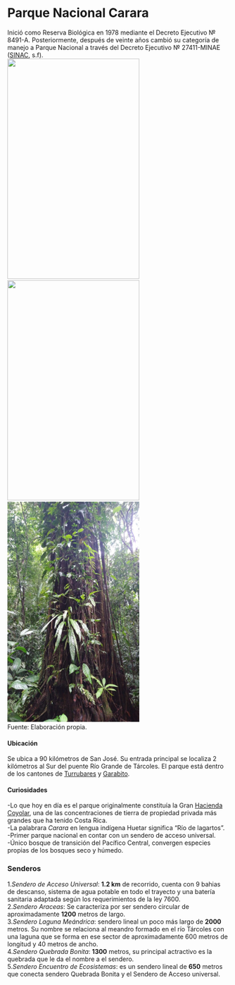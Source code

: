 # Parque Nacional Carara  

Inició como Reserva Biológica en 1978 mediante el Decreto Ejecutivo № 8491-A. Posteriormente, después de veinte años cambió su categoría de manejo a Parque Nacional a través del Decreto Ejecutivo № 27411-MINAE ([SINAC](https://www.sinac.go.cr/ES/ac/acopac/pnc/Paginas/default.aspx), s.f).   
<img src="20220804_084552.jpg" width="300" height="500"> <img src="20220806_060057_001.jpg" width="300" height="500"> <img src="IMG-20220807-WA0027.jpg" width="300" height="500">  
Fuente: Elaboración propia.  

#### **Ubicación**      
  Se ubica a 90 kilómetros de San José. Su entrada principal se localiza  2 kilómetros al Sur del puente Río Grande de Tárcoles. El parque está dentro de los cantones de [Turrubares](https://es.wikipedia.org/wiki/Cant%C3%B3n_de_Turrubares) y [Garabito](https://es.wikipedia.org/wiki/Cant%C3%B3n_de_Garabito).

#### **Curiosidades**
-Lo que hoy en día es el parque originalmente constituía la Gran [Hacienda Coyolar](https://cambiopolitico.com/antigua-casona-de-la-hacienda-el-coyolar/86731/), una de las concentraciones de tierra de propiedad privada más grandes que ha tenido Costa Rica.  
-La palabrara _Carara_  en lengua indígena Huetar significa “Río de lagartos”.  
-Primer parque nacional en contar con un sendero de acceso universal.  
-Único bosque de transición del Pacífico Central, convergen especies propias de los bosques seco y húmedo.  

### Senderos  
1.*Sendero de Acceso Universal*: **1.2 km** de recorrido, cuenta con 9 bahias de descanso, sistema de agua potable en todo el trayecto y una batería sanitaria adaptada según los requerimientos de la ley 7600.   
2.*Sendero Araceas*: Se caracteriza por ser sendero circular de aproximadamente **1200** metros de largo.  
3.*Sendero Laguna Meándrica*: sendero lineal un poco más largo de **2000** metros. Su nombre se relaciona al meandro formado en el río Tárcoles con una laguna que se forma en ese sector de aproximadamente 600 metros de longitud y 40 metros de ancho.   
4.*Sendero Quebrada Bonita*: **1300** metros, su principal actractivo es la quebrada que le da el nombre a el sendero.  
5.*Sendero Encuentro de Ecosistemas*: es un sendero lineal de **650** metros que conecta sendero Quebrada Bonita y el Sendero de Acceso universal.   
